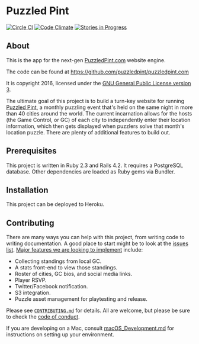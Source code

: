 Puzzled Pint
============

[![Circle CI](https://img.shields.io/circleci/project/PuzzledPint/puzzledpint.com.svg?style=plastic)](https://circleci.com/gh/PuzzledPint/puzzledpint.com)
[![Code Climate](https://codeclimate.com/github/PuzzledPint/puzzledpint.com/badges/gpa.svg)](https://codeclimate.com/github/PuzzledPint/puzzledpint.com)
[![Stories in Progress](https://badge.waffle.io/PuzzledPint/puzzledpint.com.svg?label=In%20Progress&title=in%20progress)](http://waffle.io/PuzzledPint/puzzledpint.com)

About
-----

This is the app for the next-gen [PuzzledPint.com](http://puzzledpint.com) website engine.

The code can be found at <https://github.com/puzzledpint/puzzledpint.com>

It is copyright 2016, licensed under the [GNU General Public License version 3](LICENSING.md).

The ultimate goal of this project is to build a turn-key website for running [Puzzled Pint](http://www.puzzledpint.com/), a monthly puzzling event that's held on the same night in more than 40 cities around the world. The current incarnation allows for the hosts (the Game Control, or GC) of each city to independently enter their location information, which then gets displayed when puzzlers solve that month's location puzzle. There are plenty of additional features to build out.

Prerequisites
-------------

This project is written in Ruby 2.3 and Rails 4.2. It requires a PostgreSQL database. Other dependencies are loaded as Ruby gems via Bundler.

Installation
------------

This project can be deployed to Heroku.

Contributing
-------------

There are many ways you can help with this project, from writing code to writing documentation. A good place to start might be to look at the [issues list](https://github.com/puzzledpint/puzzledpint.com/issues). [Major features we are looking to implement](https://github.com/puzzledpint/puzzledpint.com/issues?q=is%3Aopen+is%3Aissue+label%3Afeature) include:

- Collecting standings from local GC.
- A stats front-end to view those standings.
- Roster of cities, GC bios, and social media links.
- Player RSVP.
- Twitter/Facebook notification.
- S3 integration.
- Puzzle asset management for playtesting and release.

Please see [`CONTRIBUTING.md`](doc/CONTRIBUTING.md) for details. All are welcome, but please be sure to check the [code of conduct](doc/CODE_OF_CONDUCT.md).

If you are developing on a Mac, consult [macOS_Development.md](doc/macOS_Development.md) for instructions on setting up your environment.


